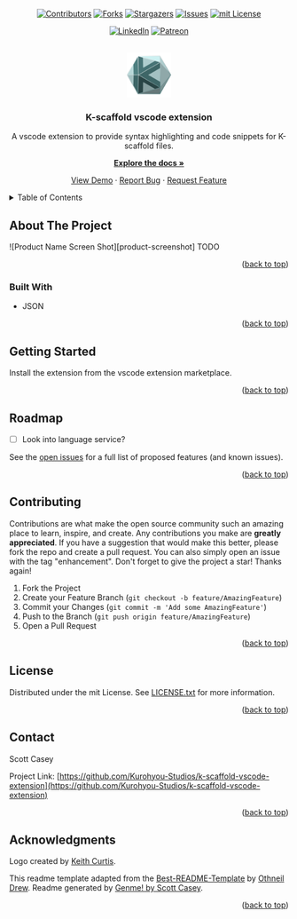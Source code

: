 <div id="top"></div>
<span align="center">

[![Contributors][contributors-shield]][contributors-url] [![Forks][forks-shield]][forks-url] [![Stargazers][stars-shield]][stars-url] [![Issues][issues-shield]][issues-url] [![mit License][license-shield]][license-url]

</span>
<span align="center">

[![LinkedIn][linkedin-shield]][linkedin-url] [![Patreon][patreon-shield]][patreon-url]

</span>
<br />
<div align="center">
<a href="https://github.com/Kurohyou-Studios/k-scaffold-vscode-extension">
<img src="https://github.com/Kurohyou-Studios/k-scaffold-vscode-extension/raw/main/images/K-200.png" alt="Logo" width="80" height="80">
</a>
<h3 align="center">K-scaffold vscode extension</h3>
<p align="center">

A vscode extension to provide syntax highlighting and code snippets for K-scaffold files.


<a href="https://github.com/Kurohyou-Studios/k-scaffold-vscode-extension"><strong>Explore the docs »</strong></a>


<a href="https://github.com/Kurohyou-Studios/k-scaffold-vscode-extension">View Demo</a> · <a href="https://github.com/Kurohyou-Studios/k-scaffold-vscode-extension/issues">Report Bug</a> · <a href="https://github.com/Kurohyou-Studios/k-scaffold-vscode-extension/issues">Request Feature</a>
</p>
</div>
<!-- TABLE OF CONTENTS -->
<details>
<summary>Table of Contents</summary>
<ol>
<li>
<a href="#about-the-project">About The Project</a>
<ul>
<li><a href="#built-with">Built With</a></li>
</ul>
</li>
<li>
<a href="#getting-started">Getting Started</a>
<ul>
</ul>
</li>
<li><a href="#usage">Usage</a></li>
<li><a href="#tests">Tests</a></li>
<li><a href="#roadmap">Roadmap</a></li>
<li><a href="#contributing">Contributing</a></li>
<li><a href="#license">License</a></li>
<li><a href="#contact">Contact</a></li>
<li><a href="#acknowledgments">Acknowledgments</a></li>
</ol>
</details>
<!-- ABOUT THE PROJECT -->

## About The Project
![Product Name Screen Shot][product-screenshot]
TODO
<p align="right">(<a href="#top">back to top</a>)</p>

### Built With
- JSON
<p align="right">(<a href="#top">back to top</a>)</p>
<!-- GETTING STARTED -->

## Getting Started
Install the extension from the vscode extension marketplace.
<p align="right">(<a href="#top">back to top</a>)</p>
<!-- USAGE EXAMPLES -->


## Roadmap
- [ ] Look into language service?

See the [open issues](https://github.com/Kurohyou-Studios/k-scaffold-vscode-extension/issues) for a full list of proposed features (and known issues).
<p align="right">(<a href="#top">back to top</a>)</p>
<!-- CONTRIBUTING -->

## Contributing
Contributions are what make the open source community such an amazing place to learn, inspire, and create. Any contributions you make are **greatly appreciated**.
If you have a suggestion that would make this better, please fork the repo and create a pull request. You can also simply open an issue with the tag "enhancement".
Don't forget to give the project a star! Thanks again!
1. Fork the Project
2. Create your Feature Branch (`git checkout -b feature/AmazingFeature`)
3. Commit your Changes (`git commit -m 'Add some AmazingFeature'`)
4. Push to the Branch (`git push origin feature/AmazingFeature`)
5. Open a Pull Request
<p align="right">(<a href="#top">back to top</a>)</p>
<!-- LICENSE -->

## License
Distributed under the mit License. See [LICENSE.txt](./LICENSE.txt) for more information.
<p align="right">(<a href="#top">back to top</a>)</p>
<!-- CONTACT -->

## Contact

Scott Casey


Project Link: [https://github.com/Kurohyou-Studios/k-scaffold-vscode-extension](https://github.com/Kurohyou-Studios/k-scaffold-vscode-extension)
<p align="right">(<a href="#top">back to top</a>)</p>
<!-- ACKNOWLEDGMENTS -->

## Acknowledgments
Logo created by [Keith Curtis](http://www.kacurtis.com/index.html).

This readme template adapted from the [Best-README-Template](https://github.com/othneildrew/Best-README-Template/blob/master/BLANK_README.md) by [Othneil Drew](https://github.com/othneildrew). Readme generated by [Genme! by Scott Casey](https://github.com/Kurohyou/genme-SC).

<p align="right">(<a href="#top">back to top</a>)</p>
<!-- MARKDOWN LINKS & IMAGES -->
<!-- https://www.markdownguide.org/basic-syntax/#reference-style-links -->

[contributors-shield]: https://img.shields.io/github/contributors/Kurohyou-Studios/k-scaffold-vscode-extension.svg?style=flat
[contributors-url]: https://github.com/Kurohyou-Studios/k-scaffold-vscode-extension/graphs/contributors
[forks-shield]: https://img.shields.io/github/forks/Kurohyou-Studios/k-scaffold-vscode-extension.svg?style=flat
[forks-url]: https://github.com/Kurohyou-Studios/k-scaffold-vscode-extension/network/members
[stars-shield]: https://img.shields.io/github/stars/Kurohyou-Studios/k-scaffold-vscode-extension.svg?style=flat
[stars-url]: https://github.com/Kurohyou-Studios/k-scaffold-vscode-extension/stargazers
[issues-shield]: https://img.shields.io/github/issues/Kurohyou-Studios/k-scaffold-vscode-extension.svg?style=flat
[issues-url]: https://github.com/Kurohyou-Studios/k-scaffold-vscode-extension/issues
[license-shield]: https://img.shields.io/github/license/Kurohyou-Studios/k-scaffold-vscode-extension.svg?style=flat
[license-url]: https://github.com/Kurohyou-Studios/k-scaffold-vscode-extension/blob/master/LICENSE.txt
[linkedin-shield]: https://img.shields.io/badge/-LinkedIn-black.svg?style=flat&logo=linkedin&colorB=555
[linkedin-url]: https://linkedin.com/in/scott-casey-20210398
[patreon-shield]: https://img.shields.io/endpoint.svg?url=https%3A%2F%2Fshieldsio-patreon.vercel.app%2Fapi%3Fusername%3Dkurohyoustudios%26type%3Dpatrons&style=flat
[patreon-url]: https://patreon.com/kurohyoustudios